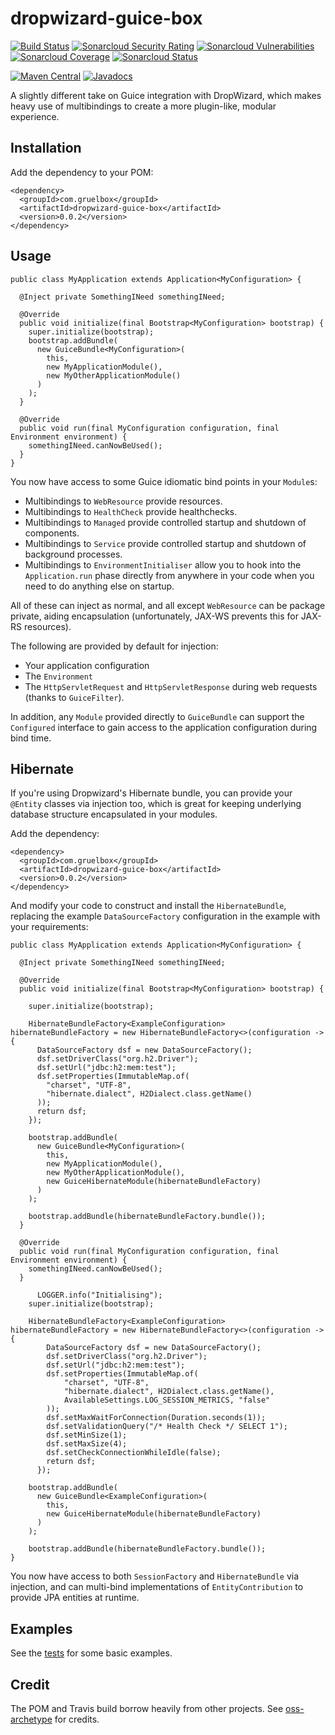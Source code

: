 # dropwizard-guice-box

[![Build Status](https://travis-ci.org/gruelbox/dropwizard-guice-box.svg?branch=master)](https://travis-ci.org/gruelbox/dropwizard-guice-box)
[![Sonarcloud Security Rating](https://sonarcloud.io/api/project_badges/measure?project=com.gruelbox%3Adropwizard-guice-box&metric=security_rating)](https://sonarcloud.io/dashboard?id=com.gruelbox%3Adropwizard-guice-box)
[![Sonarcloud Vulnerabilities](https://sonarcloud.io/api/project_badges/measure?project=com.gruelbox%3Adropwizard-guice-box&metric=vulnerabilities)](https://sonarcloud.io/dashboard?id=com.gruelbox%3Adropwizard-guice-box)
[![Sonarcloud Coverage](https://sonarcloud.io/api/project_badges/measure?project=com.gruelbox%3Adropwizard-guice-box&metric=coverage)](https://sonarcloud.io/dashboard?id=com.gruelbox%3Adropwizard-guice-box)
[![Sonarcloud Status](https://sonarcloud.io/api/project_badges/measure?project=com.gruelbox%3Adropwizard-guice-box&metric=alert_status)](https://sonarcloud.io/dashboard?id=com.gruelbox%3Adropwizard-guice-box)

[![Maven Central](https://maven-badges.herokuapp.com/maven-central/com.gruelbox/dropwizard-guice-box/badge.svg)](https://maven-badges.herokuapp.com/maven-central/com.gruelbox/dropwizard-guice-box)
[![Javadocs](https://www.javadoc.io/badge/com.gruelbox/dropwizard-guice-box.svg?color=blue)](https://www.javadoc.io/doc/com.gruelbox/dropwizard-guice-box)

A slightly different take on Guice integration with DropWizard, which makes heavy use of multibindings to create a more plugin-like, modular experience.

## Installation

Add the dependency to your POM:

```
<dependency>
  <groupId>com.gruelbox</groupId>
  <artifactId>dropwizard-guice-box</artifactId>
  <version>0.0.2</version>
</dependency>
```

## Usage

```
public class MyApplication extends Application<MyConfiguration> {

  @Inject private SomethingINeed somethingINeed;

  @Override
  public void initialize(final Bootstrap<MyConfiguration> bootstrap) {
    super.initialize(bootstrap);
    bootstrap.addBundle(
      new GuiceBundle<MyConfiguration>(
        this,
        new MyApplicationModule(),
        new MyOtherApplicationModule()
      )
    );
  }

  @Override
  public void run(final MyConfiguration configuration, final Environment environment) {
    somethingINeed.canNowBeUsed();
  }
}
```
 
You now have access to some Guice idiomatic bind points in your `Module`s: 

- Multibindings to `WebResource` provide resources.
- Multibindings to `HealthCheck` provide healthchecks.
- Multibindings to `Managed` provide controlled startup and shutdown of components.
- Multibindings to `Service` provide controlled startup and shutdown of background processes.
- Multibindings to `EnvironmentInitialiser` allow you to hook into the `Application.run` phase directly from anywhere in your code when you need to do anything else on startup. 

All of these can inject as normal, and all except `WebResource` can be package private, aiding encapsulation (unfortunately, JAX-WS prevents this for JAX-RS resources).

The following are provided by default for injection:

- Your application configuration
- The `Environment`
- The `HttpServletRequest` and `HttpServletResponse` during web requests (thanks to `GuiceFilter`).

In addition, any `Module` provided directly to `GuiceBundle` can support the `Configured` interface to gain access to the application configuration during bind time.

## Hibernate

If you're using Dropwizard's Hibernate bundle, you can provide your `@Entity` classes via injection too, which is great for keeping underlying database structure encapsulated in your modules.

Add the dependency:

```
<dependency>
  <groupId>com.gruelbox</groupId>
  <artifactId>dropwizard-guice-box</artifactId>
  <version>0.0.2</version>
</dependency>
```

And modify your code to construct and install the `HibernateBundle`, replacing the example `DataSourceFactory` configuration in the example with your requirements:

```
public class MyApplication extends Application<MyConfiguration> {

  @Inject private SomethingINeed somethingINeed;

  @Override
  public void initialize(final Bootstrap<MyConfiguration> bootstrap) {
  
    super.initialize(bootstrap);
    
    HibernateBundleFactory<ExampleConfiguration> hibernateBundleFactory = new HibernateBundleFactory<>(configuration -> {
      DataSourceFactory dsf = new DataSourceFactory();
      dsf.setDriverClass("org.h2.Driver");
      dsf.setUrl("jdbc:h2:mem:test");
      dsf.setProperties(ImmutableMap.of(
        "charset", "UTF-8",
        "hibernate.dialect", H2Dialect.class.getName()
      ));
      return dsf;
    });
    
    bootstrap.addBundle(
      new GuiceBundle<MyConfiguration>(
        this,
        new MyApplicationModule(),
        new MyOtherApplicationModule(),
        new GuiceHibernateModule(hibernateBundleFactory)
      )
    );
    
    bootstrap.addBundle(hibernateBundleFactory.bundle());
  }

  @Override
  public void run(final MyConfiguration configuration, final Environment environment) {
    somethingINeed.canNowBeUsed();
  }
  
      LOGGER.info("Initialising");
    super.initialize(bootstrap);

    HibernateBundleFactory<ExampleConfiguration> hibernateBundleFactory = new HibernateBundleFactory<>(configuration -> {
        DataSourceFactory dsf = new DataSourceFactory();
        dsf.setDriverClass("org.h2.Driver");
        dsf.setUrl("jdbc:h2:mem:test");
        dsf.setProperties(ImmutableMap.of(
            "charset", "UTF-8",
            "hibernate.dialect", H2Dialect.class.getName(),
            AvailableSettings.LOG_SESSION_METRICS, "false"
        ));
        dsf.setMaxWaitForConnection(Duration.seconds(1));
        dsf.setValidationQuery("/* Health Check */ SELECT 1");
        dsf.setMinSize(1);
        dsf.setMaxSize(4);
        dsf.setCheckConnectionWhileIdle(false);
        return dsf;
      });

    bootstrap.addBundle(
      new GuiceBundle<ExampleConfiguration>(
        this,
        new GuiceHibernateModule(hibernateBundleFactory)
      )
    );

    bootstrap.addBundle(hibernateBundleFactory.bundle());
}
```

You now have access to both `SessionFactory` and `HibernateBundle` via injection, and can multi-bind implementations of `EntityContribution` to provide JPA entities at runtime.

## Examples

See the [tests](https://github.com/gruelbox/dropwizard-guice-box/tree/master/src/test/java/com/gruelbox/tools/dropwizard/guice/example/simple) for some basic examples.

## Credit

The POM and Travis build borrow heavily from other projects. See [oss-archetype](https://github.com/gruelbox/oss-archetype#credit) for credits.
